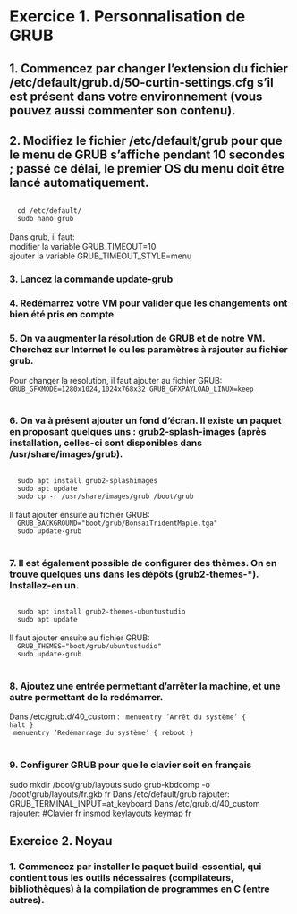 # Exercice 1. Personnalisation de GRUB

## 1. Commencez par changer l’extension du fichier /etc/default/grub.d/50-curtin-settings.cfg s’il est présent dans votre environnement (vous pouvez aussi commenter son contenu).

## 2. Modifiez le fichier /etc/default/grub pour que le menu de GRUB s’affiche pendant 10 secondes ; passé ce délai, le premier OS du menu doit être lancé automatiquement.
<code>
  cd /etc/default/
  sudo nano grub
</code></br>
Dans grub, il faut:
</br>modifier la variable GRUB_TIMEOUT=10
</br>ajouter la variable GRUB_TIMEOUT_STYLE=menu

### 3. Lancez la commande update-grub

### 4. Redémarrez votre VM pour valider que les changements ont bien été pris en compte

### 5. On va augmenter la résolution de GRUB et de notre VM. Cherchez sur Internet le ou les paramètres à rajouter au fichier grub.
Pour changer la resolution, il faut ajouter au fichier GRUB:
<code>
  GRUB_GFXMODE=1280x1024,1024x768x32 
  GRUB_GFXPAYLOAD_LINUX=keep
</code></br>

### 6. On va à présent ajouter un fond d’écran. Il existe un paquet en proposant quelques uns : grub2-splash-images (après installation, celles-ci sont disponibles dans /usr/share/images/grub).
<code>
  sudo apt install grub2-splashimages
  sudo apt update
  sudo cp -r /usr/share/images/grub /boot/grub
</code></br>
Il faut ajouter ensuite au fichier GRUB:
<code>
  GRUB_BACKGROUND="boot/grub/BonsaiTridentMaple.tga"
  sudo update-grub
</code></br>

### 7. Il est également possible de configurer des thèmes. On en trouve quelques uns dans les dépôts (grub2-themes-*). Installez-en un.
<code>
  sudo apt install grub2-themes-ubuntustudio
  sudo apt update
</code></br>
Il faut ajouter ensuite au fichier GRUB:
<code>
  GRUB_THEMES="boot/grub/ubuntustudio"
  sudo update-grub
</code></br>

### 8. Ajoutez une entrée permettant d’arrêter la machine, et une autre permettant de la redémarrer.
Dans /etc/grub.d/40_custom : 
<code>
  menuentry ’Arrêt du système’ { halt }</br> 
  menuentry ’Redémarrage du système’ { reboot }
</code></br>

### 9. Configurer GRUB pour que le clavier soit en français
sudo mkdir /boot/grub/layouts 
sudo grub-kbdcomp -o /boot/grub/layouts/fr.gkb fr 
Dans /etc/default/grub rajouter:
GRUB_TERMINAL_INPUT=at_keyboard 
Dans /etc/grub.d/40_custom rajouter:
#Clavier fr insmod keylayouts keymap fr


## Exercice 2. Noyau

### 1. Commencez par installer le paquet build-essential, qui contient tous les outils nécessaires (compilateurs, bibliothèques) à la compilation de programmes en C (entre autres).























